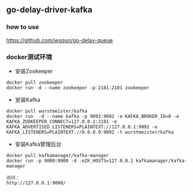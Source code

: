 ## go-delay-driver-kafka

### how to use
https://github.com/wsqun/go-delay-queue


### docker测试环境
- 安装Zookeeper
```
docker pull zookeeper
docker run -d --name zookeeper -p 2181:2181 zookeeper
```


- 安装Kafka
```
docker pull wurstmeister/kafka
docker run  -d --name kafka -p 9092:9092 -e KAFKA_BROKER_ID=0 -e KAFKA_ZOOKEEPER_CONNECT=127.0.0.1:2181 -e KAFKA_ADVERTISED_LISTENERS=PLAINTEXT://127.0.0.1:9092 -e KAFKA_LISTENERS=PLAINTEXT://0.0.0.0:9092 -t wurstmeister/kafka
```

- 安装Kafka管理后台
```
docker pull kafkamanager/kafka-manager
docker run -p 9000:9000 -d -eZK_HOSTS=127.0.0.1 kafkamanager/kafka-manager

访问：
http://127.0.0.1:9000/
```